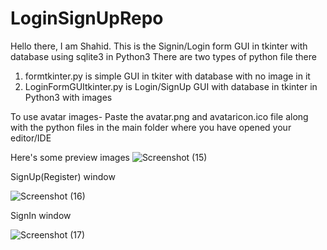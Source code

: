 # LoginSignUpRepo

Hello there, I am Shahid. This is the Signin/Login form GUI in tkinter with database using sqlite3 in Python3
There are two types of python file there
1. formtkinter.py is simple GUI in tkiter with database with no image in it
2. LoginFormGUItkinter.py is Login/SignUp GUI with database in tkinter in Python3 with images

 To use avatar images-
 Paste the avatar.png and avataricon.ico file along with the python files in the main folder where you have opened your editor/IDE
 
 Here's some preview images 
 ![Screenshot (15)](https://user-images.githubusercontent.com/93634913/141010308-1a80cd20-f88e-447b-bc45-9abb8c4bd000.png)
 
 SignUp(Register) window
 
 ![Screenshot (16)](https://user-images.githubusercontent.com/93634913/141011456-7b8275d1-d731-43be-b250-c2995fa211fe.png)
 
 SignIn window
 
 ![Screenshot (17)](https://user-images.githubusercontent.com/93634913/141011680-fa633ced-295e-4c05-b112-0aa48e6d5532.png)
